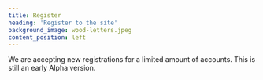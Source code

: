 ```yaml
---
title: Register
heading: 'Register to the site'
background_image: wood-letters.jpeg
content_position: left
---
```


We are accepting new registrations for a limited amount of accounts. This is still an early Alpha version.